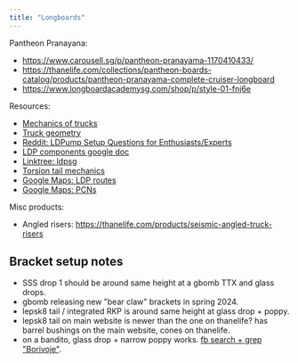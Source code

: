 ```yaml
---
title: "Longboards"
---
```


Pantheon Pranayana:
- https://www.carousell.sg/p/pantheon-pranayama-1170410433/
- https://thanelife.com/collections/pantheon-boards-catalog/products/pantheon-pranayama-complete-cruiser-longboard
- https://www.longboardacademysg.com/shop/p/style-01-fnj6e

Resources:
- [Mechanics of trucks](https://randal.com/faq/)
- [Truck geometry](https://sabretrucks.com/technology/longboard-truck-geometry-guide/)
- [Reddit: LDPump Setup Questions for Enthusiasts/Experts](https://www.reddit.com/r/longboardingDISTANCE/comments/xcczh0/ldpump_setup_questions_for_enthusiastsexperts/)
- [LDP components google doc](https://docs.google.com/document/d/11tfkmbysz080hL6g66L8ewps-sCY0T6FWr6YXAk-9JI/edit)
- [Linktree: ldpsg](https://linktr.ee/ldpsg)
- [Torsion tail mechanics](https://changingangles.com/2021/10/06/gbomb-torsion-tails-a-closer-look/)
- [Google Maps: LDP routes](https://www.google.com/maps/d/u/0/viewer?mid=1eqI6iPaLVsRWKQYBo0QSS5dU09L0E2A&ll=1.3301342370202547%2C103.9185787572786&z=13)
- [Google Maps: PCNs](https://www.google.com/maps/d/u/0/viewer?mid=1d-f3wTmqM3jmT7C1LtTzorsRbGw&shorturl=1&ll=1.333225619549455%2C103.93625551620613&z=15)

Misc products:
- Angled risers: https://thanelife.com/products/seismic-angled-truck-risers

## Bracket setup notes

- SSS drop 1 should be around same height at a gbomb TTX and glass drops.
- gbomb releasing new "bear claw" brackets in spring 2024.
- lepsk8 tail / integrated RKP is around same height at glass drop + poppy.
- lepsk8 tail on main website is newer than the one on thanelife? has barrel bushings on the main website, cones on thanelife.
- on a bandito, glass drop + narrow poppy works. [fb search + grep "Borivoje"](https://www.facebook.com/groups/109640769061630/search/?q=bandito).
